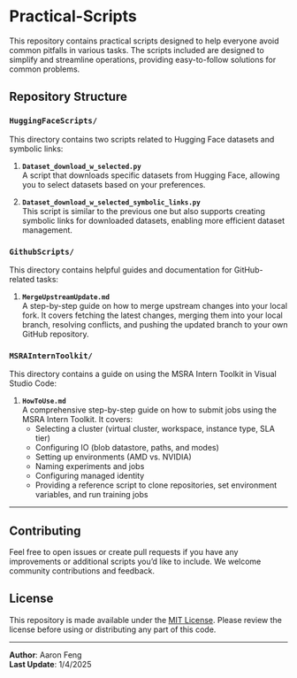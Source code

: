 # Practical-Scripts

This repository contains practical scripts designed to help everyone avoid common pitfalls in various tasks. The scripts included are designed to simplify and streamline operations, providing easy-to-follow solutions for common problems.

## Repository Structure

### `HuggingFaceScripts/`
This directory contains two scripts related to Hugging Face datasets and symbolic links:

1. **`Dataset_download_w_selected.py`**  
   A script that downloads specific datasets from Hugging Face, allowing you to select datasets based on your preferences.

2. **`Dataset_download_w_selected_symbolic_links.py`**  
   This script is similar to the previous one but also supports creating symbolic links for downloaded datasets, enabling more efficient dataset management.

### `GithubScripts/`
This directory contains helpful guides and documentation for GitHub-related tasks:

1. **`MergeUpstreamUpdate.md`**  
   A step-by-step guide on how to merge upstream changes into your local fork. It covers fetching the latest changes, merging them into your local branch, resolving conflicts, and pushing the updated branch to your own GitHub repository.

### `MSRAInternToolkit/`
This directory contains a guide on using the MSRA Intern Toolkit in Visual Studio Code:

1. **`HowToUse.md`**  
   A comprehensive step-by-step guide on how to submit jobs using the MSRA Intern Toolkit. It covers:
   - Selecting a cluster (virtual cluster, workspace, instance type, SLA tier)
   - Configuring IO (blob datastore, paths, and modes)
   - Setting up environments (AMD vs. NVIDIA)
   - Naming experiments and jobs
   - Configuring managed identity
   - Providing a reference script to clone repositories, set environment variables, and run training jobs

---

## Contributing
Feel free to open issues or create pull requests if you have any improvements or additional scripts you’d like to include. We welcome community contributions and feedback.

## License
This repository is made available under the [MIT License](LICENSE). Please review the license before using or distributing any part of this code.

---

**Author**: Aaron Feng  
**Last Update**: 1/4/2025
